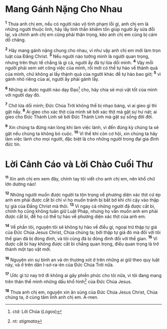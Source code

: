 # Mang Gánh Nặng Cho Nhau
<sup><b>1</b></sup> Thưa anh chị em, nếu có người nào vô tình phạm lỗi gì, anh chị em là những người thuộc linh, hãy lấy tinh thần khiêm tốn giúp người ấy sửa đổi lại, và chính anh chị em cũng phải thận trọng, kẻo anh chị em cũng bị cám dỗ chăng.

<sup><b>2</b></sup> Hãy mang gánh nặng chung cho nhau, vì như vậy anh chị em mới làm trọn luật của Ðấng Christ. <sup><b>3</b></sup> Nếu người nào tưởng mình là người quan trọng, nhưng trên thực tế chẳng là gì cả, người ấy đã tự lừa dối mình. <sup><b>4</b></sup> Vậy mỗi người phải xem xét công việc của mình, rồi mới có thể tự hào về thành quả của mình, chứ không ai lấy thành quả của người khác để tự hào bao giờ; <sup><b>5</b></sup> vì gánh nhỏ riêng của ai, người ấy phải gánh lấy.

<sup><b>6</b></sup> Những ai được người nào dạy Ðạo[^1-6d5814fe-16f1-4c9a-bce0-5fb181169080] cho, hãy chia sẻ mọi vật tốt của mình với người dạy đó.

<sup><b>7</b></sup> Chớ lừa dối mình; Ðức Chúa Trời không thể bị nhạo báng, vì ai gieo gì thì gặt nấy. <sup><b>8</b></sup> Ai gieo cho xác thịt của mình sẽ bởi xác thịt mà gặt sự hư nát; ai gieo cho Ðức Thánh Linh sẽ bởi Ðức Thánh Linh mà gặt sự sống đời đời.

<sup><b>9</b></sup> Xin chúng ta đừng nản lòng khi làm việc lành, vì đến đúng kỳ chúng ta sẽ gặt nếu chúng ta không bỏ cuộc. <sup><b>10</b></sup> Vì thế khi còn cơ hội, xin chúng ta hãy làm việc lành cho mọi người, đặc biệt là cho những người trong đại gia đình đức tin.


# Lời Cảnh Cáo và Lời Chào Cuối Thư
<sup><b>11</b></sup> Xin anh chị em xem đây, chính tay tôi viết cho anh chị em, nên khổ chữ lớn dường nào!

<sup><b>12</b></sup> Những người muốn được người ta tôn trọng về phương diện xác thịt cứ ép anh em phải được cắt bì chỉ vì họ muốn tránh bị bắt bớ khi chỉ cậy vào thập tự giá của Ðấng Christ mà thôi. <sup><b>13</b></sup> Vì ngay cả những người đã được cắt bì, chính họ cũng không tuân giữ Luật Pháp, nhưng họ vẫn muốn anh em phải được cắt bì, để họ có thể tự hào về phương diện xác thịt của anh em.

<sup><b>14</b></sup> Về phần tôi, nguyện tôi sẽ không tự hào về điều gì, ngoại trừ thập tự giá của Ðức Chúa Jesus Christ, Chúa chúng ta; bởi thập tự giá đó mà đối với tôi thế gian đã bị đóng đinh, và tôi cũng đã bị đóng đinh đối với thế gian. <sup><b>15</b></sup> Vì được cắt bì hay không được cắt bì chẳng quan trọng, điều quan trọng là trở thành một tạo vật mới.

<sup><b>16</b></sup> Nguyện xin sự bình an và ơn thương xót ở trên những ai giữ theo quy luật này, và ở trên dân I-sơ-ra-ên của Ðức Chúa Trời nữa.

<sup><b>17</b></sup> Ước gì từ nay trở đi không ai gây phiền phức cho tôi nữa, vì tôi đang mang trên thân thể mình những dấu khổ hình[^2-6d5814fe-16f1-4c9a-bce0-5fb181169080] của Ðức Chúa Jesus.

<sup><b>18</b></sup> Thưa anh chị em, nguyện xin ân sủng của Ðức Chúa Jesus Christ, Chúa chúng ta, ở cùng tâm linh anh chị em. A-men.

[^1-6d5814fe-16f1-4c9a-bce0-5fb181169080]: ctd: Lời Chúa (*Lógos*)
[^2-6d5814fe-16f1-4c9a-bce0-5fb181169080]: nt: *stigmata*